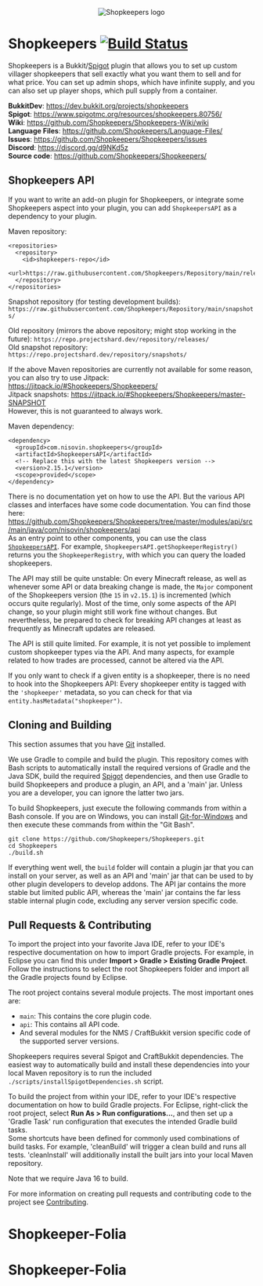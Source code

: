 <p align="center">
  <img src="https://github.com/Shopkeepers/Shopkeepers-Wiki/wiki/images/logos/shopkeepers_logo_small_with_text.png?raw=true" alt="Shopkeepers logo"/>
</p>

Shopkeepers [![Build Status](https://github.com/Shopkeepers/Shopkeepers/actions/workflows/build.yml/badge.svg?branch=master)](https://github.com/Shopkeepers/Shopkeepers/actions/workflows/build.yml)
===========

Shopkeepers is a Bukkit/[Spigot](https://www.spigotmc.org/wiki/spigot/) plugin that allows you to set up custom villager shopkeepers that sell exactly what you want them to sell and for what price. 
You can set up admin shops, which have infinite supply, and you can also set up player shops, which pull supply from a container.

**BukkitDev**: https://dev.bukkit.org/projects/shopkeepers  
**Spigot**: https://www.spigotmc.org/resources/shopkeepers.80756/  
**Wiki**: https://github.com/Shopkeepers/Shopkeepers-Wiki/wiki  
**Language Files**: https://github.com/Shopkeepers/Language-Files/  
**Issues**: https://github.com/Shopkeepers/Shopkeepers/issues  
**Discord**: https://discord.gg/d9NKd5z  
**Source code**: https://github.com/Shopkeepers/Shopkeepers/  

Shopkeepers API
----------------

If you want to write an add-on plugin for Shopkeepers, or integrate some Shopkeepers aspect into your plugin, you can add `ShopkeepersAPI` as a dependency to your plugin.

Maven repository:

```
<repositories>
  <repository>
    <id>shopkeepers-repo</id>
    <url>https://raw.githubusercontent.com/Shopkeepers/Repository/main/releases/</url>
  </repository>
</repositories>
```

Snapshot repository (for testing development builds): `https://raw.githubusercontent.com/Shopkeepers/Repository/main/snapshots/`  

Old repository (mirrors the above repository; might stop working in the future): `https://repo.projectshard.dev/repository/releases/`  
Old snapshot repository: `https://repo.projectshard.dev/repository/snapshots/`  

If the above Maven repositories are currently not available for some reason, you can also try to use Jitpack: https://jitpack.io/#Shopkeepers/Shopkeepers/  
Jitpack snapshots: https://jitpack.io/#Shopkeepers/Shopkeepers/master-SNAPSHOT  
However, this is not guaranteed to always work.

Maven dependency:
```
<dependency>
  <groupId>com.nisovin.shopkeepers</groupId>
  <artifactId>ShopkeepersAPI</artifactId>
  <!-- Replace this with the latest Shopkeepers version -->
  <version>2.15.1</version>
  <scope>provided</scope>
</dependency>
```

There is no documentation yet on how to use the API. But the various API classes and interfaces have some code documentation. You can find those here: https://github.com/Shopkeepers/Shopkeepers/tree/master/modules/api/src/main/java/com/nisovin/shopkeepers/api  
As an entry point to other components, you can use the class [`ShopkeepersAPI`](https://github.com/Shopkeepers/Shopkeepers/blob/master/modules/api/src/main/java/com/nisovin/shopkeepers/api/ShopkeepersAPI.java). For example, `ShopkeepersAPI.getShopkeeperRegistry()` returns you the `ShopkeeperRegistry`, with which you can query the loaded shopkeepers.

The API may still be quite unstable: On every Minecraft release, as well as whenever some API or data breaking change is made, the `Major` component of the Shopkeepers version (the `15` in `v2.15.1`) is incremented (which occurs quite regularly). Most of the time, only some aspects of the API change, so your plugin might still work fine without changes. But nevertheless, be prepared to check for breaking API changes at least as frequently as Minecraft updates are released.

The API is still quite limited. For example, it is not yet possible to implement custom shopkeeper types via the API. And many aspects, for example related to how trades are processed, cannot be altered via the API.

If you only want to check if a given entity is a shopkeeper, there is no need to hook into the Shopkeepers API: Every shopkeeper entity is tagged with the `'shopkeeper'` metadata, so you can check for that via `entity.hasMetadata("shopkeeper")`.

Cloning and Building
----------------

This section assumes that you have [Git](https://git-scm.com/) installed.

We use Gradle to compile and build the plugin. This repository comes with Bash scripts to automatically install the required versions of Gradle and the Java SDK, build the required [Spigot](https://www.spigotmc.org/wiki/spigot/) dependencies, and then use Gradle to build Shopkeepers and produce a plugin, an API, and a 'main' jar. Unless you are a developer, you can ignore the latter two jars.

To build Shopkeepers, just execute the following commands from within a Bash console. If you are on Windows, you can install [Git-for-Windows](https://gitforwindows.org/) and then execute these commands from within the "Git Bash".

```
git clone https://github.com/Shopkeepers/Shopkeepers.git
cd Shopkeepers
./build.sh
```

If everything went well, the `build` folder will contain a plugin jar that you can install on your server, as well as an API and 'main' jar that can be used to by other plugin developers to develop addons. The API jar contains the more stable but limited public API, whereas the 'main' jar contains the far less stable internal plugin code, excluding any server version specific code.

Pull Requests & Contributing
----------

To import the project into your favorite Java IDE, refer to your IDE's respective documentation on how to import Gradle projects. For example, in Eclipse you can find this under **Import > Gradle > Existing Gradle Project**. Follow the instructions to select the root Shopkeepers folder and import all the Gradle projects found by Eclipse.

The root project contains several module projects. The most important ones are:
* `main`: This contains the core plugin code.
* `api`: This contains all API code.
* And several modules for the NMS / CraftBukkit version specific code of the supported server versions.

Shopkeepers requires several Spigot and CraftBukkit dependencies. The easiest way to automatically build and install these dependencies into your local Maven repository is to run the included `./scripts/installSpigotDependencies.sh` script.

To build the project from within your IDE, refer to your IDE's respective documentation on how to build Gradle projects. For Eclipse, right-click the root project, select **Run As > Run configurations...**, and then set up a 'Gradle Task' run configuration that executes the intended Gradle build tasks.  
Some shortcuts have been defined for commonly used combinations of build tasks. For example, 'cleanBuild' will trigger a clean build and runs all tests. 'cleanInstall' will additionally install the built jars into your local Maven repository.  

Note that we require Java 16 to build.

For more information on creating pull requests and contributing code to the project see [Contributing](CONTRIBUTING.md).
# Shopkeeper-Folia
# Shopkeeper-Folia
